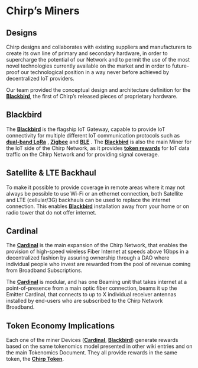 # Chirp’s Miners

## Designs

Chirp designs and collaborates with existing suppliers and manufacturers to create its own line of primary and secondary hardware, in order to supercharge the potential of our Network and to permit the use of the most novel technologies currently available on the market and in order to future-proof our technological position in a way never before achieved by decentralized IoT providers. 

Our team provided the conceptual design and architecture definition for the **[Blackbird](Blackbird/Blackbird.md)**, the first of Chirp’s released pieces of proprietary hardware. 

## Blackbird

The **[Blackbird](Blackbird/Blackbird.md)** is the flagship IoT Gateway, capable to provide IoT connectivity for multiple different IoT communication protocols such as **[dual-band LoRa](docs/IoT-Protocols/LoRa/Dual-band-LoRa.md)** , **[Zigbee](docs/IoT-Protocols/Zigbee/zigbee-intro.md)** and **[BLE](docs/IoT-Protocols/BLE/BLE-intro.md)** . The **[Blackbird](Blackbird/Blackbird.md)** is also the main Miner  for the IoT side of the Chirp Network, as it provides **[token rewards](Blackbird/blackbird-tokens.md)** for IoT data traffic on the Chirp Network and for providing signal coverage.

## Satellite & LTE Backhaul

To make it possible to provide coverage in remote areas where it may not always be possible to use Wi-Fi or an ethernet connection, both Satellite and LTE (cellular/3G) backhauls can be used to replace the internet connection. This enables **[Blackbird](Blackbird/Blackbird.md)** installation away from your home or on radio tower that do not offer internet.

## Cardinal

The **[Cardinal](Cardinal.md)** is the main expansion of the Chirp Network, that enables the provision of high-speed wireless Fiber Internet at speeds above 1Gbps in a decentralized fashion by assuring ownership through a DAO where individual people who invest are rewarded from the pool of revenue coming from Broadband Subscriptions. 

The **[Cardinal](Cardinal.md)** is modular, and has one Beaming unit that takes internet at a point-of-presence from a main optic fiber connection, beams it up the Emitter Cardinal, that connects to up to X individual receiver antennas installed by end-users who are subscribed to the Chirp Network Broadband. 

## Token Economy Implications

Each one of the miner Devices (**[Cardinal](Cardinal.md)**, **[Blackbird](Blackbird/Blackbird.md)**) generate rewards based on the same tokenomics model presented in other wiki entries and on the main Tokenomics Document. They all provide rewards in the same token, the **[Chirp Token](docs/Chirp-Tokens/chirp-tokens.md)**.


